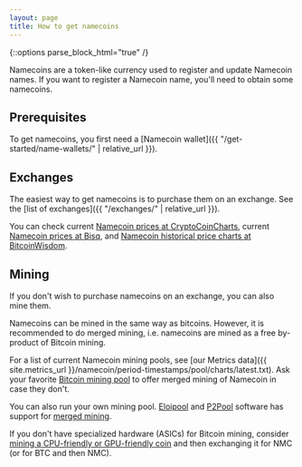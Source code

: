 ```yaml
---
layout: page
title: How to get namecoins
---
```


{::options parse_block_html="true" /}

Namecoins are a token-like currency used to register and update Namecoin names.  If you want to register a Namecoin name, you'll need to obtain some namecoins.

## Prerequisites

To get namecoins, you first need a [Namecoin wallet]({{ "/get-started/name-wallets/" | relative_url }}).

## Exchanges

The easiest way to get namecoins is to purchase them on an exchange.  See the [list of exchanges]({{ "/exchanges/" | relative_url }}).

You can check current [Namecoin prices at CryptoCoinCharts](https://www.cryptocoincharts.info/coins/show/nmc), current [Namecoin prices at Bisq](https://markets.bisq.network/?market=nmc_btc), and [Namecoin historical price charts at BitcoinWisdom](https://bitcoinwisdom.com/markets/btce/nmcusd).

## Mining

If you don't wish to purchase namecoins on an exchange, you can also mine them.

Namecoins can be mined in the same way as bitcoins. However, it is recommended to do merged mining, i.e. namecoins are mined as a free by-product of Bitcoin mining.

For a list of current Namecoin mining pools, see [our Metrics data]({{ site.metrics_url }}/namecoin/period-timestamps/pool/charts/latest.txt).  Ask your favorite [Bitcoin mining pool](https://blockchain.info/pools) to offer merged mining of Namecoin in case they don't.

You can also run your own mining pool. [Eloipool](https://bitcointalk.org/index.php?topic=61731.0) and [P2Pool](https://github.com/p2pool/p2pool) software has support for [merged mining](https://en.bitcoin.it/wiki/Merged_mining_specification).

If you don't have specialized hardware (ASICs) for Bitcoin mining, consider [mining a CPU-friendly or GPU-friendly coin](https://bitcointalk.org/index.php?board=160.0) and then exchanging it for NMC (or for BTC and then NMC).
